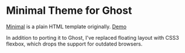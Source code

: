 # Minimal Theme for Ghost

[Minimal](https://github.com/orderedlist/minimal) is a plain HTML template originally. [Demo](http://orderedlist.github.com/minimal/)

In addition to porting it to Ghost, I've replaced floating layout with CSS3 flexbox, which drops the support for outdated browsers.
